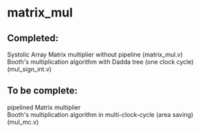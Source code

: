 # matrix_mul
## Completed: 
Systolic Array Matrix multiplier without pipeline (matrix_mul.v)  
Booth's multiplication algorithm with Dadda tree (one clock cycle) (mul_sign_int.v)  
## To be complete:
pipelined Matrix multiplier  
Booth's multiplication algorithm in multi-clock-cycle (area saving) (mul_mc.v)  
